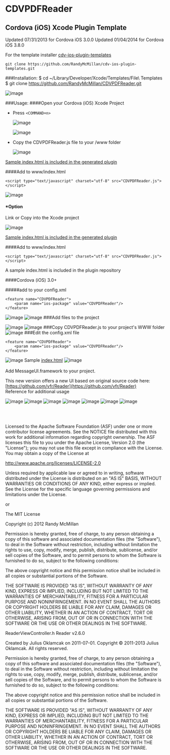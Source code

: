 CDVPDFReader
===

Cordova (iOS) Xcode Plugin Template
---

Updated 07/31/2013 for Cordova iOS 3.0.0
Updated 01/04/2014 for Cordova iOS 3.8.0


For the template installer [cdv-ios-plugin-templates](https://github.com/RandyMcMillan/cdv-ios-plugin-templates)

    git clone https://github.com/RandyMcMillan/cdv-ios-plugin-templates.git

###Installation:
    $ cd ~/Library/Developer/Xcode/Templates/File\ Templates
    $ git clone https://github.com/RandyMcMillan/CDVPDFReader.git

![image](https://raw.github.com/RandyMcMillan/CDVPDFReader/master/ScreenShot.png)

###Usage:
####Open your Cordova (iOS) Xcode Project

* Press `<COMMAND+n>`    

    ![image](https://raw.github.com/RandyMcMillan/CDVPDFReader/master/ScreenShot2.png)  


    ![image](https://raw.github.com/RandyMcMillan/CDVPDFReader/master/ScreenShot3.png) 

* Copy the CDVPDFReader.js file to your /www folder

    ![image](https://raw.github.com/RandyMcMillan/CDVPDFReader/master/ScreenShot4.png)
    
[Sample index.html is included in the generated plugin](https://raw.github.com/RandyMcMillan/CDVPDFReader/master/CDVPDFReader.xctemplate/index.html)

####Add to www/index.html

`<script type="text/javascript" charset="utf-8" src="CDVPDFReader.js"></script>`


![image](https://raw.github.com/RandyMcMillan/CDVPDFReader/master/CDVPDFReader.xctemplate/ScreenShot1.png)

#### *Option 

Link or Copy into the Xcode project


![image](https://raw.github.com/RandyMcMillan/CDVPDFReader/master/CDVPDFReader.xctemplate/ScreenShot2.png)
<br>

[Sample index.html is included in the generated plugin](https://raw.github.com/RandyMcMillan/CDVPDFReader/master/CDVPDFReader.xctemplate/index.html)



####Add to www/index.html

`<script type="text/javascript" charset="utf-8" src="CDVPDFReader.js"></script>`

A sample index.html is included in the plugin repository

####Cordova (iOS) 3.0+

#####add to your config.xml 

    <feature name="CDVPDFReader">
        <param name="ios-package" value="CDVPDFReader"/>
    </feature>


![image](https://raw.github.com/RandyMcMillan/CDVPDFReader/master/AddFilesToProject.png)
![image](https://raw.github.com/RandyMcMillan/CDVPDFReader/master/AddProjectsToProject2.png)
###Add files to the project

![image](https://raw.github.com/RandyMcMillan/CDVPDFReader/master/CopyJSToWWW.png)
![image](https://raw.github.com/RandyMcMillan/CDVPDFReader/master/CopyJSToWWW2.png)
###Copy CDVPDFReader.js to your project's WWW folder
![image](https://raw.github.com/RandyMcMillan/CDVPDFReader/master/EditConfigXML.png)
###Edit the config.xml file

    <feature name="CDVPDFReader">
        <param name="ios-package" value="CDVPDFReader"/>
    </feature>


![image](https://raw.github.com/RandyMcMillan/CDVPDFReader/master/IndexHTML.png)
Sample [index.html](https://raw.github.com/RandyMcMillan/CDVPDFReader/master/index.html)
![image](https://raw.github.com/RandyMcMillan/CDVPDFReader/master/MessageUI.png)
<br><br>
Add MessageUI.framework to your project.



This new version offers a new UI based on original source code here: [https://github.com/vfr/Reader](https://github.com/vfr/Reader)
<br>Reference for additional usage

![image](https://raw.github.com/RandyMcMillan/CDVPDFReader/master/viewportrait.png)
![image](https://raw.github.com/RandyMcMillan/CDVPDFReader/master/viewportrait2.png)
![image](https://raw.github.com/RandyMcMillan/CDVPDFReader/master/ipadlandscapeview.png)
![image](https://raw.github.com/RandyMcMillan/CDVPDFReader/master/ipadlandscapeview2.png)
![image](https://raw.github.com/RandyMcMillan/CDVPDFReader/master/ipadlandscapeview3.png)
![image](https://raw.github.com/RandyMcMillan/CDVPDFReader/master/ipadlandscapeview4.png)
![image](https://raw.github.com/RandyMcMillan/CDVPDFReader/master/ipadlandscapeview5.png)







<br><br>

 Licensed to the Apache Software Foundation (ASF) under one
 or more contributor license agreements.  See the NOTICE file
 distributed with this work for additional information
 regarding copyright ownership.  The ASF licenses this file
 to you under the Apache License, Version 2.0 (the
 "License"); you may not use this file except in compliance
 with the License.  You may obtain a copy of the License at
 
 http://www.apache.org/licenses/LICENSE-2.0
 
 Unless required by applicable law or agreed to in writing,
 software distributed under the License is distributed on an
 "AS IS" BASIS, WITHOUT WARRANTIES OR CONDITIONS OF ANY
 KIND, either express or implied.  See the License for the
 specific language governing permissions and limitations
 under the License.
 
 
 or 
 
 
 The MIT License

 Copyright (c) 2012 Randy McMillan

 Permission is hereby granted, free of charge, to any person obtaining a copy of this software and associated documentation files (the "Software"), to deal in the Software without restriction, including without limitation the rights to use, copy, modify, merge, publish, distribute, sublicense, and/or sell copies of the Software, and to permit persons to whom the Software is furnished to do so, subject to the following conditions:

 The above copyright notice and this permission notice shall be included in all copies or substantial portions of the Software.

 THE SOFTWARE IS PROVIDED "AS IS", WITHOUT WARRANTY OF ANY KIND, EXPRESS OR IMPLIED, INCLUDING BUT NOT LIMITED TO THE WARRANTIES OF MERCHANTABILITY, FITNESS FOR A PARTICULAR PURPOSE AND NONINFRINGEMENT. IN NO EVENT SHALL THE AUTHORS OR COPYRIGHT HOLDERS BE LIABLE FOR ANY CLAIM, DAMAGES OR OTHER LIABILITY, WHETHER IN AN ACTION OF CONTRACT, TORT OR OTHERWISE, ARISING FROM, OUT OF OR IN CONNECTION WITH THE SOFTWARE OR THE USE OR OTHER DEALINGS IN THE SOFTWARE.




 ReaderViewController.h
 Reader v2.6.0

 Created by Julius Oklamcak on 2011-07-01.
 Copyright © 2011-2013 Julius Oklamcak. All rights reserved.

 Permission is hereby granted, free of charge, to any person obtaining a copy
 of this software and associated documentation files (the "Software"), to deal
 in the Software without restriction, including without limitation the rights to
 use, copy, modify, merge, publish, distribute, sublicense, and/or sell copies
 of the Software, and to permit persons to whom the Software is furnished to
 do so, subject to the following conditions:

 The above copyright notice and this permission notice shall be included in all
 copies or substantial portions of the Software.

 THE SOFTWARE IS PROVIDED "AS IS", WITHOUT WARRANTY OF ANY KIND, EXPRESS
 OR IMPLIED, INCLUDING BUT NOT LIMITED TO THE WARRANTIES OF MERCHANTABILITY,
 FITNESS FOR A PARTICULAR PURPOSE AND NONINFRINGEMENT. IN NO EVENT SHALL THE
 AUTHORS OR COPYRIGHT HOLDERS BE LIABLE FOR ANY CLAIM, DAMAGES OR OTHER LIABILITY,
 WHETHER IN AN ACTION OF CONTRACT, TORT OR OTHERWISE, ARISING FROM, OUT OF OR IN
 CONNECTION WITH THE SOFTWARE OR THE USE OR OTHER DEALINGS IN THE SOFTWARE.

